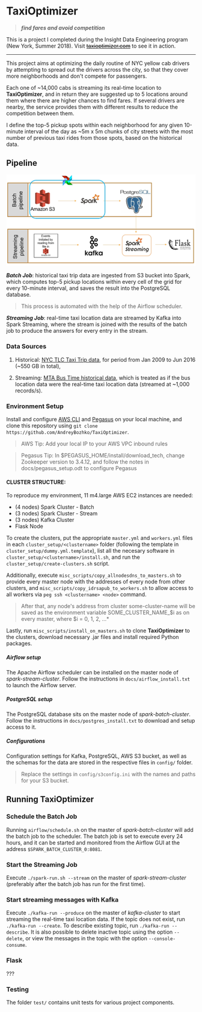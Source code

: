 # TaxiOptimizer
> ***find fares and avoid competition***

This is a project I completed during the Insight Data Engineering program (New York, Summer 2018).
Visit ~~[taxioptimizer.com](http://taxioptimizer.com)~~ to see it in action.

***

This project aims at optimizing the daily routine of NYC yellow cab drivers by attempting to spread out the drivers across the city, so that they cover more neighborhoods and don't compete for passengers.

Each one of ~14,000 cabs is streaming its real-time location to **TaxiOptimizer**, and in return they are suggested up to 5 locations around them where there are higher chances to find fares. If several drivers are nearby, the service provides them with different results to reduce the competition between them.

I define the top-5 pickup spots within each neighborhood for any given 10-minute interval of the day as ~5m x 5m chunks of city streets with the most number of previous taxi rides from those spots, based on the historical data.



Pipeline
-----------------

![alt text](https://github.com/AndreyBozhko/TaxiOptimizer/blob/master/docs/pipeline.jpg "TaxiOptimizer Pipeline")

***Batch Job***: historical taxi trip data are ingested from S3 bucket into Spark, which computes top-5 pickup locations within every cell of the grid for every 10-minute interval, and saves the result into the PostgreSQL database.
> This process is automated with the help of the Airflow scheduler.

***Streaming Job***: real-time taxi location data are streamed by Kafka into Spark Streaming, where the stream is joined with the results of the batch job to produce the answers for every entry in the stream.

### Data Sources
  1. Historical: [NYC TLC Taxi Trip data](http://www.nyc.gov/html/tlc/html/about/trip_record_data.shtml), for period from Jan 2009 to Jun 2016 (~550 GB in total),

  2. Streaming: [MTA Bus Time historical data](http://web.mta.info/developers/MTA-Bus-Time-historical-data.html), which is treated as if the bus location data were the real-time taxi location data (streamed at ~1,000 records/s).


### Environment Setup

Install and configure [AWS CLI](https://aws.amazon.com/cli/) and [Pegasus](https://github.com/InsightDataScience/pegasus) on your local machine, and clone this repository using
`git clone https://github.com/AndreyBozhko/TaxiOptimizer`.

> AWS Tip: Add your local IP to your AWS VPC inbound rules

> Pegasus Tip: In $PEGASUS_HOME/install/download_tech, change Zookeeper version to 3.4.12, and follow the notes in docs/pegasus_setup.odt to configure Pegasus

#### CLUSTER STRUCTURE:

To reproduce my environment, 11 m4.large AWS EC2 instances are needed:

- (4 nodes) Spark Cluster - Batch
- (3 nodes) Spark Cluster - Stream
- (3 nodes) Kafka Cluster
- Flask Node

To create the clusters, put the appropriate `master.yml` and `workers.yml` files in each `cluster_setup/<clustername>` folder (following the template in `cluster_setup/dummy.yml.template`), list all the necesary software in `cluster_setup/<clustername>/install.sh`, and run the `cluster_setup/create-clusters.sh` script.

Additionally, execute `misc_scripts/copy_allnodesdns_to_masters.sh` to provide every master node with the addresses of every node from other clusters, and `misc_scripts/copy_idrsapub_to_workers.sh` to allow access to all workers via `peg ssh <clustername> <node>` command.

> After that, any node's address from cluster some-cluster-name will be saved as the environment variable SOME_CLUSTER_NAME_$i as on every master, where $i = 0, 1, 2, ...*

Lastly, run `misc_scripts/install_on_masters.sh` to clone **TaxiOptimizer** to the clusters, download necessary .jar files and install required Python packages.

##### Airflow setup

The Apache Airflow scheduler can be installed on the master node of *spark-stream-cluster*. Follow the instructions in `docs/airflow_install.txt` to launch the Airflow server.


##### PostgreSQL setup
The PostgreSQL database sits on the master node of *spark-batch-cluster*.
Follow the instructions in `docs/postgres_install.txt` to download and setup access to it.

##### Configurations
Configuration settings for Kafka, PostgreSQL, AWS S3 bucket, as well as the schemas for the data are stored in the respective files in `config/` folder.
> Replace the settings in `config/s3config.ini` with the names and paths for your S3 bucket.


## Running TaxiOptimizer

### Schedule the Batch Job
Running `airflow/schedule.sh` on the master of *spark-batch-cluster* will add the batch job to the scheduler. The batch job is set to execute every 24 hours, and it can be started and monitored from the Airflow GUI at the address `$SPARK_BATCH_CLUSTER_0:8081`.

### Start the Streaming Job
Execute `./spark-run.sh --stream` on the master of *spark-stream-cluster* (preferably after the batch job has run for the first time).

### Start streaming messages with Kafka
Execute `./kafka-run --produce` on the master of *kafka-cluster* to start streaming the real-time taxi location data.
If the topic does not exist, run `./kafka-run --create`. To describe existing topic, run `./kafka-run --describe`.
It is also possible to delete inactive topic using the option `--delete`, or view the messages in the topic with the option `--console-consume`.

### Flask
???


### Testing
The folder `test/` contains unit tests for various project components.
